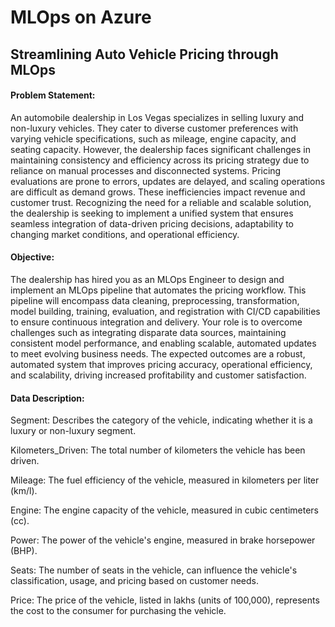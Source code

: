 # MLOps on Azure
## Streamlining Auto Vehicle Pricing through MLOps

#### Problem Statement:
An automobile dealership in Los Vegas specializes in selling luxury and non-luxury vehicles. They cater to diverse customer preferences with varying vehicle specifications, such as mileage, engine capacity, and seating capacity. However, the dealership faces significant challenges in maintaining consistency and efficiency across its pricing strategy due to reliance on manual processes and disconnected systems. Pricing evaluations are prone to errors, updates are delayed, and scaling operations are difficult as demand grows. These inefficiencies impact revenue and customer trust. Recognizing the need for a reliable and scalable solution, the dealership is seeking to implement a unified system that ensures seamless integration of data-driven pricing decisions, adaptability to changing market conditions, and operational efficiency.

#### Objective:
The dealership has hired you as an MLOps Engineer to design and implement an MLOps pipeline that automates the pricing workflow. This pipeline will encompass data cleaning, preprocessing, transformation, model building, training, evaluation, and registration with CI/CD capabilities to ensure continuous integration and delivery. Your role is to overcome challenges such as integrating disparate data sources, maintaining consistent model performance, and enabling scalable, automated updates to meet evolving business needs. The expected outcomes are a robust, automated system that improves pricing accuracy, operational efficiency, and scalability, driving increased profitability and customer satisfaction.

#### Data Description:
Segment: Describes the category of the vehicle, indicating whether it is a luxury or non-luxury segment.

Kilometers_Driven: The total number of kilometers the vehicle has been driven.

Mileage: The fuel efficiency of the vehicle, measured in kilometers per liter (km/l).

Engine: The engine capacity of the vehicle, measured in cubic centimeters (cc). 

Power: The power of the vehicle's engine, measured in brake horsepower (BHP). 

Seats: The number of seats in the vehicle, can influence the vehicle's classification, usage, and pricing based on customer needs.

Price: The price of the vehicle, listed in lakhs (units of 100,000), represents the cost to the consumer for purchasing the vehicle.

